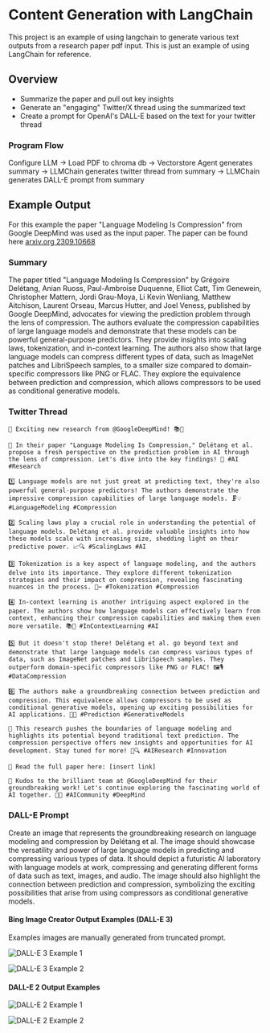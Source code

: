 # Content Generation with LangChain

This project is an example of using langchain to generate various text outputs from a research paper pdf input.
This is just an example of using LangChain for reference.

## Overview

- Summarize the paper and pull out key insights
- Generate an "engaging" Twitter/X thread using the summarized text
- Create a prompt for OpenAI's DALL-E based on the text for your twitter thread

### Program Flow

Configure LLM -> Load PDF to chroma db -> Vectorstore Agent generates summary -> LLMChain generates twitter thread from summary -> LLMChain generates DALL-E prompt from summary

## Example Output

For this example the paper "Language Modeling Is Compression" from Google DeepMind was used as the input paper.
The paper can be found here [arxiv.org 2309.10668](2309.10668)

### Summary

The paper titled "Language Modeling Is Compression" by Grégoire Delétang, Anian Ruoss, Paul-Ambroise Duquenne, Elliot Catt, Tim Genewein, Christopher Mattern, Jordi Grau-Moya, Li Kevin Wenliang, Matthew Aitchison, Laurent Orseau, Marcus Hutter, and Joel Veness, published by Google DeepMind, advocates for viewing the prediction problem through the lens of compression. The authors evaluate the compression capabilities of large language models and demonstrate that these models can be powerful general-purpose predictors. They provide insights into scaling laws, tokenization, and in-context learning. The authors also show that large language models can compress different types of data, such as ImageNet patches and LibriSpeech samples, to a smaller size compared to domain-specific compressors like PNG or FLAC. They explore the equivalence between prediction and compression, which allows compressors to be used as conditional generative models.

### Twitter Thread

```text
🧵 Exciting new research from @GoogleDeepMind! 📚🔬

📝 In their paper "Language Modeling Is Compression," Delétang et al. propose a fresh perspective on the prediction problem in AI through the lens of compression. Let's dive into the key findings! 🧐 #AI #Research

1️⃣ Language models are not just great at predicting text, they're also powerful general-purpose predictors! The authors demonstrate the impressive compression capabilities of large language models. 🗜️💡 #LanguageModeling #Compression

2️⃣ Scaling laws play a crucial role in understanding the potential of language models. Delétang et al. provide valuable insights into how these models scale with increasing size, shedding light on their predictive power. 📈🔍 #ScalingLaws #AI

3️⃣ Tokenization is a key aspect of language modeling, and the authors delve into its importance. They explore different tokenization strategies and their impact on compression, revealing fascinating nuances in the process. 🧩✂️ #Tokenization #Compression

4️⃣ In-context learning is another intriguing aspect explored in the paper. The authors show how language models can effectively learn from context, enhancing their compression capabilities and making them even more versatile. 📚🔀 #InContextLearning #AI

5️⃣ But it doesn't stop there! Delétang et al. go beyond text and demonstrate that large language models can compress various types of data, such as ImageNet patches and LibriSpeech samples. They outperform domain-specific compressors like PNG or FLAC! 🖼️🎙️ #DataCompression

6️⃣ The authors make a groundbreaking connection between prediction and compression. This equivalence allows compressors to be used as conditional generative models, opening up exciting possibilities for AI applications. 🔄🌌 #Prediction #GenerativeModels

🔬 This research pushes the boundaries of language modeling and highlights its potential beyond traditional text prediction. The compression perspective offers new insights and opportunities for AI development. Stay tuned for more! 🚀🔍 #AIResearch #Innovation

🔗 Read the full paper here: [insert link]

🙌 Kudos to the brilliant team at @GoogleDeepMind for their groundbreaking work! Let's continue exploring the fascinating world of AI together. 🤖💡 #AICommunity #DeepMind
```

### DALL-E Prompt

Create an image that represents the groundbreaking research on language modeling and compression by Delétang et al. The image should showcase the versatility and power of large language models in predicting and compressing various types of data. It should depict a futuristic AI laboratory with language models at work, compressing and generating different forms of data such as text, images, and audio. The image should also highlight the connection between prediction and compression, symbolizing the exciting possibilities that arise from using compressors as conditional generative models.

#### Bing Image Creator Output Examples (DALL-E 3)

Examples images are manually generated from truncated prompt.

![DALL-E 3 Example 1](images/IMG_8826.JPG)

![DALL-E 3 Example 2](images/IMG_8829.JPG)

#### DALL-E 2 Output Examples 

![DALL-E 2 Example 1](images/dalle2_1.png)

![DALL-E 2 Example 2](images/dalle2_2.png)
